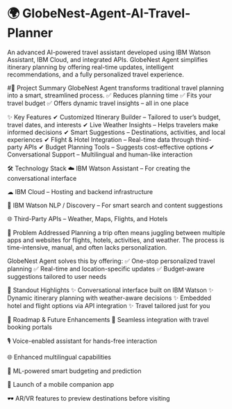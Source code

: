 # 🌍 GlobeNest-Agent-AI-Travel-Planner
An advanced AI-powered travel assistant developed using IBM Watson Assistant, IBM Cloud, and integrated APIs. GlobeNest Agent simplifies itinerary planning by offering real-time updates, intelligent recommendations, and a fully personalized travel experience.

#📌 Project Summary
GlobeNest Agent transforms traditional travel planning into a smart, streamlined process.
✅ Reduces planning time
✅ Fits your travel budget
✅ Offers dynamic travel insights – all in one place

✨ Key Features
✔ Customized Itinerary Builder – Tailored to user’s budget, travel dates, and interests
✔ Live Weather Insights – Helps travelers make informed decisions
✔ Smart Suggestions – Destinations, activities, and local experiences
✔ Flight & Hotel Integration – Real-time data through third-party APIs
✔ Budget Planning Tools – Suggests cost-effective options
✔ Conversational Support – Multilingual and human-like interaction

🛠 Technology Stack
☁ IBM Watson Assistant – For creating the conversational interface

☁ IBM Cloud – Hosting and backend infrastructure

🤖 IBM Watson NLP / Discovery – For smart search and content suggestions

🌐 Third-Party APIs – Weather, Maps, Flights, and Hotels

🎯 Problem Addressed
Planning a trip often means juggling between multiple apps and websites for flights, hotels, activities, and weather. The process is time-intensive, manual, and often lacks personalization.

GlobeNest Agent solves this by offering:
✅ One-stop personalized travel planning
✅ Real-time and location-specific updates
✅ Budget-aware suggestions tailored to user needs

🚀 Standout Highlights
✨ Conversational interface built on IBM Watson
✨ Dynamic itinerary planning with weather-aware decisions
✨ Embedded hotel and flight options via API integration
✨ Travel tailored just for you

🔮 Roadmap & Future Enhancements
🔗 Seamless integration with travel booking portals

🎙 Voice-enabled assistant for hands-free interaction

🌐 Enhanced multilingual capabilities

🤖 ML-powered smart budgeting and prediction

📱 Launch of a mobile companion app

🕶 AR/VR features to preview destinations before visiting

